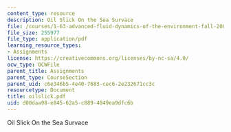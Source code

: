 ```yaml
---
content_type: resource
description: Oil Slick On the Sea Survace
file: /courses/1-63-advanced-fluid-dynamics-of-the-environment-fall-2002/d00daa98e84562a5c8894049ea9dfc6b_oilslick.pdf
file_size: 255977
file_type: application/pdf
learning_resource_types:
- Assignments
license: https://creativecommons.org/licenses/by-nc-sa/4.0/
ocw_type: OCWFile
parent_title: Assignments
parent_type: CourseSection
parent_uid: c6e346b5-4e40-7683-cec6-2e232671cc3c
resourcetype: Document
title: oilslick.pdf
uid: d00daa98-e845-62a5-c889-4049ea9dfc6b
---
```

Oil Slick On the Sea Survace